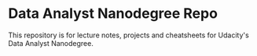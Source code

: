 # Data Analyst Nanodegree Repo

This repository is for lecture notes, projects and cheatsheets for Udacity's Data Analyst Nanodegree. 
